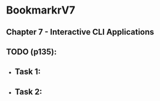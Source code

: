 # BookmarkrV7
## Chapter 7 - Interactive CLI Applications
## TODO (p135):
- Task 1:
  -
- Task 2:
  -
